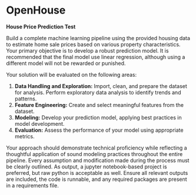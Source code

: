 # OpenHouse
**House Price Prediction Test**

Build a complete machine learning pipeline using the provided housing data to estimate home sale prices based on various property characteristics. Your primary objective is to develop a robust prediction model. It is recommended that the final model use linear regression, although using a different model will not be rewarded or punished.

Your solution will be evaluated on the following areas:
1. **Data Handling and Exploration:** Import, clean, and prepare the dataset for analysis. Perform exploratory data analysis to identify trends and patterns.
2. **Feature Engineering:** Create and select meaningful features from the dataset.
3. **Modeling:** Develop your prediction model, applying best practices in model development.
4. **Evaluation:** Assess the performance of your model using appropriate metrics.

Your approach should demonstrate technical proficiency while reflecting a thoughtful application of sound modeling practices throughout the entire pipeline. Every assumption and modification made during the process must be clearly outlined. 
As output, a jupyter notebook-based project is preferred, but raw python is acceptable as well. Ensure all relevant outputs are included, the code is runnable, and any required packages are present in a requirements file.

